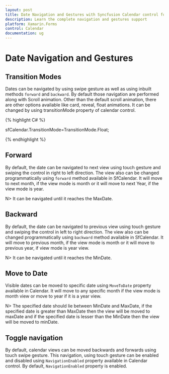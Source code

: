```yaml
---
layout: post
title: Date Navigation and Gestures with Syncfusion Calendar control for Xamarin.Forms
description: Learn the complete navigation and gestures support
platform: Xamarin.Forms
control: Calendar
documentation: ug
---
```

# Date Navigation and Gestures


## Transition Modes

Dates can be navigated by using swipe gesture as well as using inbuilt methods `forward` and `backward`. By default those navigation are performed along with Scroll animation. Other than the default scroll animation, there are other options available like card, reveal, float animations. It can be changed by using  transitionMode property of calendar control.

{% highlight C# %}
	
sfCalendar.TransitionMode=TransitionMode.Float;
	
{% endhighlight %}

## Forward

By default, the date can be navigated to next view using touch gesture and swiping the control in right to left direction. The view also can be changed programmatically using `forward` method available in SfCalendar. It will move to next month, if the view mode is month or it will move to next Year, if the view mode is year.

N> It can be navigated until it reaches the MaxDate.

## Backward

By default, the date can be navigated to previous view using touch gesture and swiping the control in left to right direction. The view also can be changed programmatically using `backward` method available in SfCalendar. It will move to previous month, if the view mode is month or it will move to previous year, if view mode is year view.

N> It can be navigated until it reaches the MinDate.

## Move to Date 

Visible dates can be moved to specific date using `MoveToDate` property available in Calendar. It will move to any specific month if the view mode is month view or move to year if it is a year view.

N>  The specified date should lie between MinDate and MaxDate, if  the specified date is greater than MaxDate then the view will be moved to maxDate and if the specified date is lesser than the MinDate then the view will be moved to minDate.

## Toggle  navigation

By default, calendar views can be moved backwards and forwards using touch swipe gesture.  This navigation, using touch gesture can be enabled and disabled using `NavigationEnabled` property available in Calendar control. By default, `NavigationEnabled` property is enabled.

